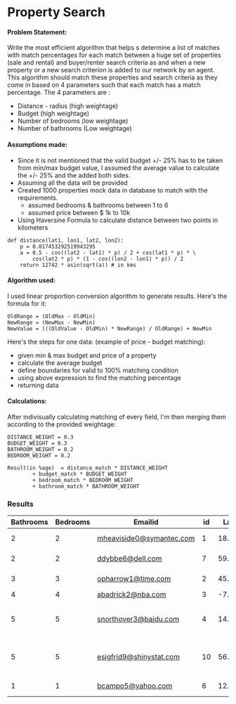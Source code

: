 # Property Search

#### Problem Statement:

Write the most efficient algorithm that helps s determine a list of matches with match percentages for each match between a huge set of properties (sale and rental) and buyer/renter search criteria as and when a new property or a new search criterion is added to our network by an agent. This algorithm should match these properties and search criteria as they come in based on 4 parameters such that each match has a  match percentage.
The 4 parameters are : 
 - Distance - radius (high weightage)
 - Budget (high weightage)
 - Number of bedrooms (low weightage)
 - Number of bathrooms (Low weightage)


#### Assumptions made:

- Since it is not mentioned that the valid budget +/- 25% has to be taken from min/max budget value, I assumed the average value to calculate the +/- 25% and the added both sides.
- Assuming all the data will be provided
- Created 1000 properties mock data in database to match with the requirements.
  - assumed bedrooms & bathrooms between 1 to 6
  - assumed price between $ 1k to 10k
- Using Haversine Formula to calculate distance between two points in kilometers
```
def distance(lat1, lon1, lat2, lon2):
    p = 0.017453292519943295
    a = 0.5 - cos((lat2 - lat1) * p) / 2 + cos(lat1 * p) * \
        cos(lat2 * p) * (1 - cos((lon2 - lon1) * p)) / 2
    return 12742 * asin(sqrt(a)) # in kms
```
   


#### Algorithm used:

I used linear proportion conversion algorithm to generate results.
Here's the formula for it:
```
OldRange = (OldMax - OldMin)  
NewRange = (NewMax - NewMin)  
NewValue = (((OldValue - OldMin) * NewRange) / OldRange) + NewMin
```

Here's the steps for one data: 
(example of price - budget matching):
- given min & max budget and price of a property
- calculate the average budget 
- define boundaries for valid to 100% matching condition
- using above expression to find the matching percentage
- returning data

#### Calculations:
After indivisually calculating matching of every field, I'm then merging them according to the provided weightage:
```
DISTANCE_WEIGHT = 0.3
BUDGET_WEIGHT = 0.3
BATHROOM_WEIGHT = 0.2
BEDROOM_WEIGHT = 0.2

Result(in %age)  = distance_match * DISTANCE_WEIGHT
        + budget_match * BUDGET_WEIGHT
        + bedroom_match * BEDROOM_WEIGHT
        + bathroom_match * BATHROOM_WEIGHT
```

###  Results



| Bathrooms | Bedrooms | Emailid                | id | Latitude | Longitude | Match | Name             | Price      |
|-----------|----------|------------------------|----|----------|-----------|-------|------------------|------------|
| 2	       | 2        | mheaviside0@symantec.com | 1 | 18.372139 | 121.511128 | 100.0  | Jerde Group       | 8305.39    |
| 2 |	2 |	ddybbe6@dell.com |	7	 | 59.917331 |	10.818031 |	70.0 |	Altenwerth Inc |	8435.96 |
|	3 |	3 |	opharrow1@time.com |	2	 | 45.262508 |	17.427272 |	64.0 |	Murray-Schaden |	8911.71 |
|	4 |	4  |	abadrick2@nba.com	 | 3 |	-7.325472 |	108.207356 |	58.0 |	Mante Inc |	7741.58 |
|	5  |	5 |	snorthover3@baidu.com |	4 |	14.674129 |	120.511291 |	44.0 |	Bruen, Goldner and Bednar |	7171.20 |
|	5 |	5 |	esigfrid9@shinystat.com |	10 |	56.578971 |	85.102674 |	44.0 |	Walter, Herman and Murray |	7239.76 | 
|	1 |	1 |	bcampo5@yahoo.com |	6 |	12.564028 |	123.730411 |	40.0 |	Auer Group |	1526.33 |







